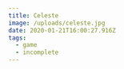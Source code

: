 ```yaml
---
title: Celeste
image: /uploads/celeste.jpg
date: 2020-01-21T16:00:27.916Z
tags:
  - game
  - incomplete
---
```


